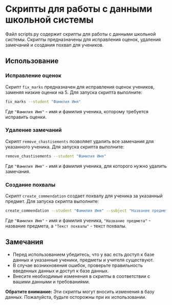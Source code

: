 # Скрипты для работы с данными школьной системы

Файл scripts.py содержит скрипты для работы с данными школьной системы. Скрипты предназначены для исправления оценок, удаления замечаний и создания похвал для учеников.

## Использование

### Исправление оценок

Скрипт `fix_marks` предназначен для исправления оценок учеников, заменяя низкие оценки на 5. Для запуска скрипта выполните:

```bash
fix_marks --student "Фамилия Имя" 
```

Где `"Фамилия Имя"` - имя и фамилия ученика, которому требуется исправить оценки.

### Удаление замечаний

Скрипт `remove_chastisements` позволяет удалить все замечания для указанного ученика. Для запуска скрипта выполните:

```bash
remove_chastisements --student "Фамилия Имя" 
```

Где `"Фамилия Имя"` - имя и фамилия ученика, для которого нужно удалить замечания.

### Создание похвалы

Скрипт `create_commendation` создает похвалу для ученика за указанный предмет. Для запуска скрипта выполните:

```bash
create_commendation --student "Фамилия Имя" --subject "Название предмета" --text "Текст похвалы"
```

Где `"Фамилия Имя"` - имя и фамилия ученика, `"Название предмета"` - название предмета, а `"Текст похвалы"` - текст похвалы.

## Замечания

- Перед использованием убедитесь, что у вас есть доступ к базе данных и указанные ученики, предметы и учителя существуют.
- В случае возникновения ошибок, проверьте правильность введенных данных и доступ к базе данных.
- Внесите необходимые изменения в скрипты в соответствии с вашими данными и требованиями.

**Обратите внимание:** Эти скрипты могут вносить изменения в базу данных. Пожалуйста, будьте осторожны при их использовании.